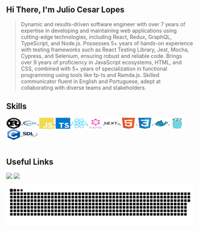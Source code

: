 ## Hi There, I'm Julio Cesar Lopes
> Dynamic and results-driven software engineer with over 7 years of expertise in developing and maintaining web applications using cutting-edge technologies, including React, Redux, GraphQL, TypeScript, and Node.js. Possesses 5+ years of hands-on experience with testing frameworks such as React Testing Library, Jest, Mocha, Cypress, and Selenium, ensuring robust and reliable code. Brings over 9 years of proficiency in JavaScript ecosystems, HTML, and CSS, combined with 5+ years of specialization in functional programming using tools like fp-ts and Ramda.js. Skilled communicator fluent in English and Portuguese, adept at collaborating with diverse teams and stakeholders.
## Skills
<div style="display: inline_block">
  <a href="https://github.com/cod3rkane">
  <img align="center" alt="cod3r-rust" height="30" width="40" src="https://raw.githubusercontent.com/devicons/devicon/6910f0503efdd315c8f9b858234310c06e04d9c0/icons/rust/rust-original.svg">
  <img align="center" alt="cod3r-opengl" height="30" width="40" src="https://raw.githubusercontent.com/devicons/devicon/6910f0503efdd315c8f9b858234310c06e04d9c0/icons/opengl/opengl-plain.svg">
  <img align="center" alt="cod3r-Js" height="30" width="40" src="https://raw.githubusercontent.com/devicons/devicon/master/icons/javascript/javascript-plain.svg">
  <img align="center" alt="cod3r-Ts" height="30" width="40" src="https://raw.githubusercontent.com/devicons/devicon/master/icons/typescript/typescript-plain.svg">
  <img align="center" alt="cod3r-React" height="30" width="40" src="https://raw.githubusercontent.com/devicons/devicon/master/icons/react/react-original.svg">
  <img align="center" alt="cod3r-graphql" height="30" width="40" src="https://raw.githubusercontent.com/devicons/devicon/master/icons/graphql/graphql-plain-wordmark.svg">
  <img align="center" alt="cod3r-nextjs" height="30" width="40" src="https://raw.githubusercontent.com/devicons/devicon/master/icons/nextjs/nextjs-original-wordmark.svg">
  <img align="center" alt="cod3r-HTML" height="30" width="40" src="https://raw.githubusercontent.com/devicons/devicon/master/icons/html5/html5-original.svg">
  <img align="center" alt="cod3r-CSS" height="30" width="40" src="https://raw.githubusercontent.com/devicons/devicon/master/icons/css3/css3-original.svg">
  <img align="center" alt="cod3r-docker" height="30" width="40" src="https://raw.githubusercontent.com/devicons/devicon/master/icons/docker/docker-original.svg">
  <img align="center" alt="cod3r-go" height="30" width="40" src="https://raw.githubusercontent.com/devicons/devicon/master/icons/go/go-original.svg">
  <img align="center" alt="cod3r-c" height="30" width="40" src="https://raw.githubusercontent.com/devicons/devicon/master/icons/c/c-original.svg">
  <img align="center" alt="cod3r-sdl" height="30" width="40" src="https://raw.githubusercontent.com/devicons/devicon/master/icons/sdl/sdl-original.svg">
  </a>
</div>
<br>

  ## Useful Links
  <div>
  <a href = "mailto: jcesar.developer@gmail.com"><img src="https://img.shields.io/badge/-Gmail-%23EA4335?style=for-the-badge&logo=gmail&logoColor=white" target="_blank"></a>
  <a href="https://www.linkedin.com/in/cod3rkane/" target="_blank"><img src="https://img.shields.io/badge/-LinkedIn-%230077B5?style=for-the-badge&logo=linkedin&logoColor=white" target="_blank"></a>

  <a href=#><img src="contributions.svg"></a>
</div>
